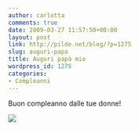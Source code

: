 ```yaml
---
author: carlotta
comments: true
date: 2009-03-27 11:57:50+00:00
layout: post
link: http://pilde.net/blog/?p=1275
slug: auguri-papa
title: Auguri papà mio
wordpress_id: 1275
categories:
- Compleanni
---
```


Buon compleanno dalle tue donne!

[![](http://pilde.net/blog/wp-content/uploads/2009/03/compleanno_papa.jpg)](http://None)

